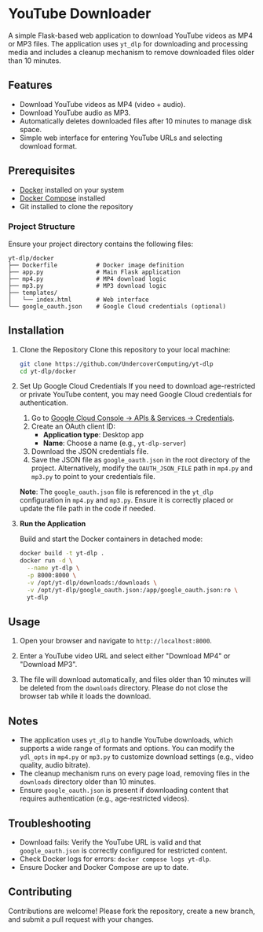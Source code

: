 # YouTube Downloader

A simple Flask-based web application to download YouTube videos as MP4 or MP3 files. The application uses `yt_dlp` for downloading and processing media and includes a cleanup mechanism to remove downloaded files older than 10 minutes.

## Features
- Download YouTube videos as MP4 (video + audio).
- Download YouTube audio as MP3.
- Automatically deletes downloaded files after 10 minutes to manage disk space.
- Simple web interface for entering YouTube URLs and selecting download format.

## Prerequisites

* [Docker](https://www.docker.com/get-started) installed on your system
* [Docker Compose](https://docs.docker.com/compose/install/) installed
* Git installed to clone the repository

### Project Structure
Ensure your project directory contains the following files:
```
yt-dlp/docker
├── Dockerfile           # Docker image definition
├── app.py               # Main Flask application
├── mp4.py               # MP4 download logic
├── mp3.py               # MP3 download logic
├── templates/
│   └── index.html       # Web interface
└── google_oauth.json    # Google Cloud credentials (optional)
```

## Installation

1. Clone the Repository
   Clone this repository to your local machine:
   ```bash
   git clone https://github.com/UndercoverComputing/yt-dlp
   cd yt-dlp/docker
   ```

2. Set Up Google Cloud Credentials
   If you need to download age-restricted or private YouTube content, you may need Google Cloud credentials for authentication.
   
   1. Go to [Google Cloud Console → APIs & Services → Credentials](https://console.cloud.google.com/apis/credentials).
   2. Create an OAuth client ID:
      - **Application type**: Desktop app
      - **Name**: Choose a name (e.g., `yt-dlp-server`)
   3. Download the JSON credentials file.
   4. Save the JSON file as `google_oauth.json` in the root directory of the project. Alternatively, modify the `OAUTH_JSON_FILE` path in `mp4.py` and `mp3.py` to point to your credentials file.
   
   **Note**: The `google_oauth.json` file is referenced in the `yt_dlp` configuration in `mp4.py` and `mp3.py`. Ensure it is correctly placed or update the file path in the code if needed.

3. **Run the Application**

   Build and start the Docker containers in detached mode:

   ```bash
   docker build -t yt-dlp .
   docker run -d \
     --name yt-dlp \
     -p 8000:8000 \
     -v /opt/yt-dlp/downloads:/downloads \
     -v /opt/yt-dlp/google_oauth.json:/app/google_oauth.json:ro \
     yt-dlp
   ```


## Usage

1. Open your browser and navigate to `http://localhost:8000`.

2. Enter a YouTube video URL and select either "Download MP4" or "Download MP3".

3. The file will download automatically, and files older than 10 minutes will be deleted from the `downloads` directory. Please do not close the browser tab while it loads the download.

## Notes
- The application uses `yt_dlp` to handle YouTube downloads, which supports a wide range of formats and options. You can modify the `ydl_opts` in `mp4.py` or `mp3.py` to customize download settings (e.g., video quality, audio bitrate).
- The cleanup mechanism runs on every page load, removing files in the `downloads` directory older than 10 minutes.
- Ensure `google_oauth.json` is present if downloading content that requires authentication (e.g., age-restricted videos).

## Troubleshooting
* Download fails: Verify the YouTube URL is valid and that `google_oauth.json` is correctly configured for restricted content.
* Check Docker logs for errors: `docker compose logs yt-dlp`.
* Ensure Docker and Docker Compose are up to date.

## Contributing

Contributions are welcome! Please fork the repository, create a new branch, and submit a pull request with your changes.

